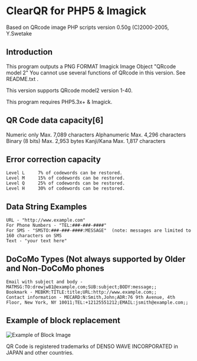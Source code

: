 # ClearQR for PHP5 & Imagick

Based on QRcode image PHP scripts  version 0.50g (C)2000-2005, Y.Swetake

## Introduction
This program outputs a PNG FORMAT Imagick Image Object "QRcode model 2"
You cannot use several functions of QRcode in this version.
See README.txt .

This version supports QRcode model2 version 1-40.

This program requires PHP5.3x+ & Imagick.


## QR Code data capacity[6]
Numeric only 	Max. 7,089 characters
Alphanumeric 	Max. 4,296 characters
Binary (8 bits) 	Max. 2,953 bytes
Kanji/Kana 	Max. 1,817 characters

## Error correction capacity
    Level L 	7% of codewords can be restored.
    Level M 	15% of codewords can be restored.
    Level Q 	25% of codewords can be restored.
    Level H 	30% of codewords can be restored.

## Data String Examples
    URL - "http://www.example.com"
    For Phone Numbers - "TEL:###-###-####"
    For SMS - "SMSTO:###-###-####:MESSAGE"  (note: messages are limited to 160 characters on SMS
    Text - "your text here"


DoCoMo Types (Not always supported by Older and Non-DoCoMo phones
-----------------------------------------------------------------
    Email with subject and body - MATMSG:TO:drewjw81@example.com;SUB:subject;BODY:message;;
    Bookmark - MEBKM:TITLE:title;URL:http://www.example.com;;
    Contact information - MECARD:N:Smith,John;ADR:76 9th Avenue, 4th Floor, New York, NY 10011;TEL:+12125551212;EMAIL:jsmith@example.com;;

## Example of block replacement

![Example of Block Image](https://raw.github.com/drewjw81/clear-qr/master/qr.png)

QR Code is registered trademarks of DENSO WAVE INCORPORATED in JAPAN and other countries.